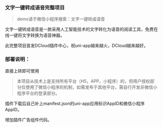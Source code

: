 ### 文字一键转成语音完整项目
> demo请于微信小程序搜索：文字一键转成语音

文字一键转成语音是一款采用人工智能技术的文字转化为语音的阅读工具，免费在线一键将文字转换为语音神器。

此完整项目首发DCloud插件中心，祝uni-app越来越火，DCloud越来越好。

### 部署说明：

直接上转即可使用

> 本项目从技术上是支持所有平台（H5，APP，小程序）的，但用户授权部分仅使用了微信小程序的机制，如需发布于其他平台，需自行开发非微信小程序平台的登录部分。



插件下载后自己补上manifest.json的uni-app应用标识AppID和微信小程序AppID。

增加插件广告组件代码。
